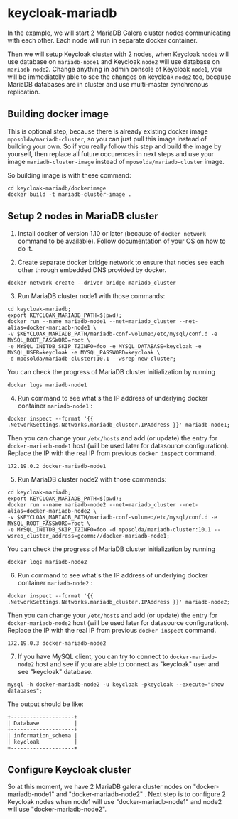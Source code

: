 # keycloak-mariadb

In the example, we will start 2 MariaDB Galera cluster nodes communicating with each other. Each node will run in separate docker container.

Then we will setup Keycloak cluster with 2 nodes, when Keycloak `node1` will use database on `mariadb-node1` and Keycloak `node2` will use database
on `mariadb-node2`. Change anything in admin console of Keycloak `node1`, you will be immediatelly able to see the changes on keycloak `node2` too, because
MariaDB databases are in cluster and use multi-master synchronous replication. 

## Building docker image
 
This is optional step, because there is already existing docker image `mposolda/mariadb-cluster`, so you can just pull this image instead of
building your own. So if you really follow this step and build the image by yourself, then replace all future occurences in next steps and use your
image `mariadb-cluster-image` instead of `mposolda/mariadb-cluster` image.

So building image is with these command:

```
cd keycloak-mariadb/dockerimage
docker build -t mariadb-cluster-image .
```

## Setup 2 nodes in MariaDB cluster

1) Install docker of version 1.10 or later (because of `docker network` command to be available). Follow documentation of your OS on how to do it.


2) Create separate docker bridge network to ensure that nodes see each other through embedded DNS provided by docker.

```
docker network create --driver bridge mariadb_cluster
```

3) Run MariaDB cluster node1 with those commands:

```
cd keycloak-mariadb;
export KEYCLOAK_MARIADB_PATH=$(pwd);
docker run --name mariadb-node1 --net=mariadb_cluster --net-alias=docker-mariadb-node1 \
-v $KEYCLOAK_MARIADB_PATH/mariadb-conf-volume:/etc/mysql/conf.d -e MYSQL_ROOT_PASSWORD=root \
-e MYSQL_INITDB_SKIP_TZINFO=foo -e MYSQL_DATABASE=keycloak -e MYSQL_USER=keycloak -e MYSQL_PASSWORD=keycloak \
-d mposolda/mariadb-cluster:10.1 --wsrep-new-cluster;
```
 
You can check the progress of MariaDB cluster initialization by running

```
docker logs mariadb-node1
```


4) Run command to see what's the IP address of underlying docker container `mariadb-node1` :

```
docker inspect --format '{{ .NetworkSettings.Networks.mariadb_cluster.IPAddress }}' mariadb-node1;
```

Then you can change your `/etc/hosts` and add (or update) the entry for `docker-mariadb-node1` host (will be used later for datasource configuration).
Replace the IP with the real IP from previous `docker inspect` command.

```
172.19.0.2 docker-mariadb-node1
```


5) Run MariaDB cluster node2 with those commands:

```
cd keycloak-mariadb;
export KEYCLOAK_MARIADB_PATH=$(pwd);
docker run --name mariadb-node2 --net=mariadb_cluster --net-alias=docker-mariadb-node2 \
-v $KEYCLOAK_MARIADB_PATH/mariadb-conf-volume:/etc/mysql/conf.d -e MYSQL_ROOT_PASSWORD=root \
-e MYSQL_INITDB_SKIP_TZINFO=foo -d mposolda/mariadb-cluster:10.1 --wsrep_cluster_address=gcomm://docker-mariadb-node1;
```

You can check the progress of MariaDB cluster initialization by running

```
docker logs mariadb-node2
```


6) Run command to see what's the IP address of underlying docker container `mariadb-node2` :

```
docker inspect --format '{{ .NetworkSettings.Networks.mariadb_cluster.IPAddress }}' mariadb-node2;
```
   
Then you can change your `/etc/hosts` and add (or update) the entry for `docker-mariadb-node2` host (will be used later for datasource configuration).
Replace the IP with the real IP from previous `docker inspect` command.
   
```
172.19.0.3 docker-mariadb-node2
```


7) If you have MySQL client, you can try to connect to `docker-mariadb-node2` host and see if you are able to connect as "keycloak" user and see "keycloak" database.

```
mysql -h docker-mariadb-node2 -u keycloak -pkeycloak --execute="show databases";
```

The output should be like:

```
+--------------------+
| Database           |
+--------------------+
| information_schema |
| keycloak           |
+--------------------+
```


## Configure Keycloak cluster

So at this moment, we have 2 MariaDB galera cluster nodes on "docker-mariadb-node1" and "docker-mariadb-node2" . Next step is to 
 configure 2 Keycloak nodes when node1 will use "docker-mariadb-node1" and node2 will use "docker-mariadb-node2". 